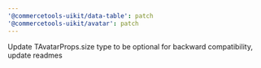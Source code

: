 ```yaml
---
'@commercetools-uikit/data-table': patch
'@commercetools-uikit/avatar': patch
---
```


Update TAvatarProps.size type to be optional for backward compatibility, update readmes
